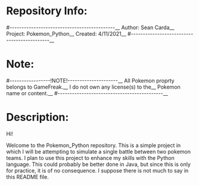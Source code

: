 # Repository Info:
#--------------------------------------------__
Author: Sean Carda__
Project: Pokemon_Python__
Created: 4/11/2021__
#--------------------------------------------__

# Note:
#-----------------!NOTE!---------------------__
All Pokemon proprty belongs to GameFreak.__
I do not own any license(s) to the__ 
Pokemon name or content.__
#--------------------------------------------__

# Description:

Hi!

Welcome to the Pokemon_Python repository. This is a simple project in which I will be
attempting to simulate a single battle between two pokemon teams. I plan to use this
project to enhance my skills with the Python language. This could probably be better
done in Java, but since this is only for practice, it is of no consequence. I suppose there
is not much to say in this README file.
